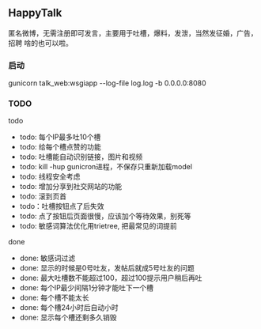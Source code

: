 ## HappyTalk

匿名微博，无需注册即可发言，主要用于吐槽，爆料，发泄，当然发征婚，广告，招聘
啥的也可以啦。

### 启动

gunicorn talk_web:wsgiapp --log-file log.log -b 0.0.0.0:8080

### TODO

todo

- todo: 每个IP最多吐10个槽
- todo: 给每个槽点赞的功能
- todo: 吐槽能自动识别链接，图片和视频
- todo: kill -hup gunicron进程，不保存只重新加载model
- todo: 线程安全考虑
- todo: 增加分享到社交网站的功能
- todo: 滚到页首
- todo：吐槽按钮点了后失效
- todo: 点了按钮后页面很慢，应该加个等待效果，别死等
- todo: 敏感词算法优化用trietree, 把最常见的词提前

done

- done: 敏感词过滤
- done: 显示的时候是0号吐友，发帖后就成5号吐友的问题
- done: 最大吐槽数不能超过100，超过100提示用户稍后再吐
- done: 每个IP最少间隔1分钟才能吐下一个槽
- done: 每个槽不能太长
- done: 每个槽24小时后自动小时
- done: 显示每个槽还剩多久销毁
